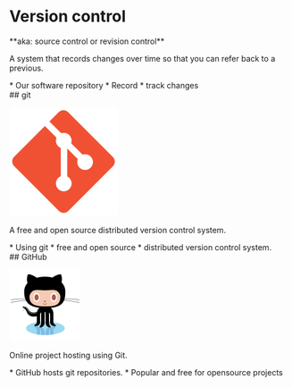 # Version control

<section>
**aka: source control or revision control**

A system that records changes over time so that you can refer back to a previous.

<aside class="notes">
* Our software repository
  * Record
  * track changes

</section>
<!-- -->

<section>
## git

![git logo](img/git.svg) <!-- .element: style="height:5em" -->

A free and open source distributed version control system.

<aside class="notes">
* Using git
  * free and open source
  * distributed version control system.

</aside>
</section>
<!-- -->

<section>
## GitHub

![Octocat](img/octocat.svg) <!-- .element: style="height:5em" -->

Online project hosting using Git.

<aside class="notes">
* GitHub hosts git repositories.
* Popular and free for opensource projects

</aside>
</section>
<!-- -->


